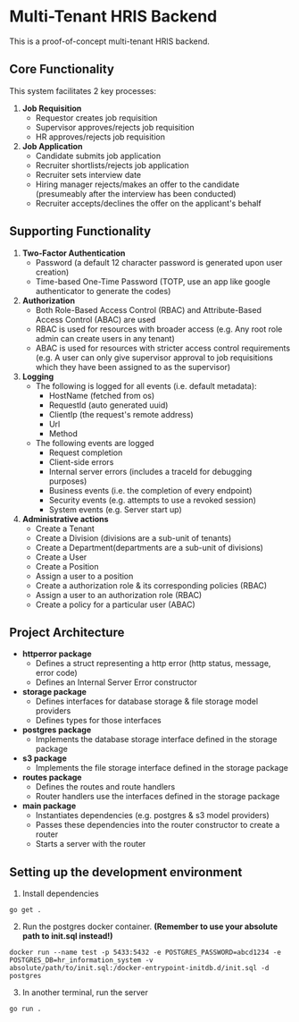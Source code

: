 # Multi-Tenant HRIS Backend

This is a proof-of-concept multi-tenant HRIS backend.

## Core Functionality

This system facilitates 2 key processes:
1. **Job Requisition**
   * Requestor creates job requisition
   * Supervisor approves/rejects job requisition
   * HR approves/rejects job requisition
2. **Job Application**
   * Candidate submits job application
   * Recruiter shortlists/rejects job application
   * Recruiter sets interview date
   * Hiring manager rejects/makes an offer to the candidate (presumeably after the interview has been conducted)
   * Recruiter accepts/declines the offer on the applicant's behalf

## Supporting Functionality

1. **Two-Factor Authentication**
   * Password (a default 12 character password is generated upon user creation)
   * Time-based One-Time Password (TOTP, use an app like google authenticator to generate the codes)
2. **Authorization**
   * Both Role-Based Access Control (RBAC) and Attribute-Based Access Control (ABAC) are used
   * RBAC is used for resources with broader access (e.g. Any root role admin can create users in any tenant)
   * ABAC is used for resources with stricter access control requirements (e.g. A user can only give supervisor approval to job requisitions which they have been assigned to as the supervisor)
3. **Logging**
   * The following is logged for all events (i.e. default metadata):
     * HostName (fetched from os)
     * RequestId (auto generated uuid)
     * ClientIp (the request's remote address)
     * Url
     * Method
   * The following events are logged
     * Request completion
     * Client-side errors
     * Internal server errors (includes a traceId for debugging purposes)
     * Business events (i.e. the completion of every endpoint)
     * Security events (e.g. attempts to use a revoked session)
     * System events (e.g. Server start up)
4. **Administrative actions**
   * Create a Tenant
   * Create a Division (divisions are a sub-unit of tenants)
   * Create a Department(departments are a sub-unit of divisions)
   * Create a User
   * Create a Position
   * Assign a user to a position
   * Create a authorization role & its corresponding policies (RBAC)
   * Assign a user to an authorization role (RBAC)
   * Create a policy for a particular user (ABAC)

## Project Architecture
 * **httperror package**
   * Defines a struct representing a http error (http status, message, error code)
   * Defines an Internal Server Error constructor
 * **storage package**
   * Defines interfaces for database storage & file storage model providers
   * Defines types for those interfaces
 * **postgres package**
   * Implements the database storage interface defined in the storage package
 * **s3 package**
   * Implements the file storage interface defined in the storage package
 * **routes package**
   * Defines the routes and route handlers
   * Router handlers use the interfaces defined in the storage package
 * **main package**
   * Instantiates dependencies (e.g. postgres & s3 model providers)
   * Passes these dependencies into the router constructor to create a router
   * Starts a server with the router

## Setting up the development environment
1. Install dependencies
```
go get .
```
2. Run the postgres docker container. **(Remember to use your absolute path to init.sql instead!)**
```
docker run --name test -p 5433:5432 -e POSTGRES_PASSWORD=abcd1234 -e POSTGRES_DB=hr_information_system -v absolute/path/to/init.sql:/docker-entrypoint-initdb.d/init.sql -d postgres
```
3. In another terminal, run the server
```
go run .
```